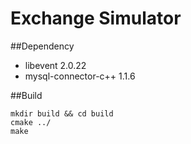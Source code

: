 # Exchange Simulator

##Dependency
- libevent 2.0.22
- mysql-connector-c++ 1.1.6

##Build
```
mkdir build && cd build
cmake ../
make
```
